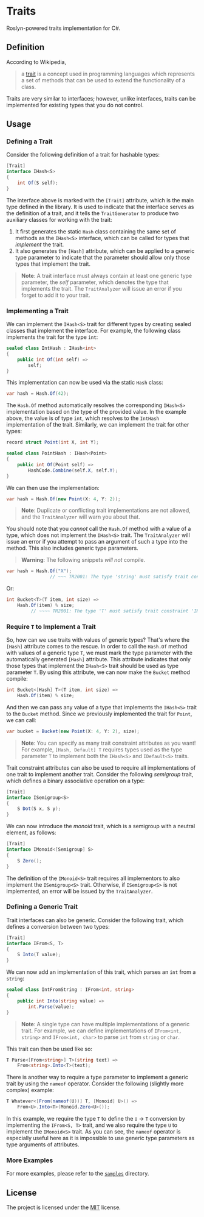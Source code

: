 # Traits

Roslyn-powered traits implementation for C#.

## Definition

According to Wikipedia,
> a [trait](https://en.wikipedia.org/wiki/Trait_(computer_programming)) is a concept used in programming languages which represents a set of methods that can be used to extend the functionality of a class.

Traits are very similar to interfaces; however, unlike interfaces, traits can be implemented for existing types that you do not control.

## Usage

### Defining a Trait

Consider the following definition of a trait for hashable types:

```csharp
[Trait]
interface IHash<S>
{
    int Of(S self);
}
```

The interface above is marked with the `[Trait]` attribute, which is the main type defined in the library.
It is used to indicate that the interface serves as the definition of a trait, and it tells the `TraitGenerator` to produce two auxiliary classes for working with the trait:
1. It first generates the static `Hash` class containing the same set of methods as the `IHash<S>` interface, which can be called for types that _implement_ the trait.
2. It also generates the `[Hash]` attribute, which can be applied to a generic type parameter to indicate that the parameter should allow only those types that implement the trait.

> **Note**: A trait interface must always contain at least one generic type parameter, the _self_ parameter, which denotes the type that implements the trait.
> The `TraitAnalyzer` will issue an error if you forget to add it to your trait.

### Implementing a Trait

We can implement the `IHash<S>` trait for different types by creating sealed classes that implement the interface.
For example, the following class implements the trait for the type `int`:

```csharp
sealed class IntHash : IHash<int>
{
    public int Of(int self) =>
        self;
}
```

This implementation can now be used via the static `Hash` class:

```csharp
var hash = Hash.Of(42);
```

The `Hash.Of` method automatically resolves the corresponding `IHash<S>` implementation based on the type of the provided value.
In the example above, the value is of type `int`, which resolves to the `IntHash` implementation of the trait.
Similarly, we can implement the trait for other types:

```csharp
record struct Point(int X, int Y);

sealed class PointHash : IHash<Point>
{
    public int Of(Point self) =>
        HashCode.Combine(self.X, self.Y);
}
```

We can then use the implementation:

```csharp
var hash = Hash.Of(new Point(X: 4, Y: 2));
```

> **Note**: Duplicate or conflicting trait implementations are not allowed, and the `TraitAnalyzer` will warn you about that.

You should note that you _cannot_ call the `Hash.Of` method with a value of a type, which does not implement the `IHash<S>` trait.
The `TraitAnalyzer` will issue an error if you attempt to pass an argument of such a type into the method.
This also includes generic type parameters.

> **Warning**: The following snippets _will not_ compile.

```csharp
var hash = Hash.Of("X");
                // ~~~ TR2001: The type 'string' must satisfy trait constraint 'IHash<string>'
```
Or:
```csharp
int Bucket<T>(T item, int size) =>
    Hash.Of(item) % size;
         // ~~~~ TR2001: The type 'T' must satisfy trait constraint 'IHash<T>'
```

### Require `T` to Implement a Trait

So, how can we use traits with values of generic types?
That's where the `[Hash]` attribute comes to the rescue.
In order to call the `Hash.Of` method with values of a generic type `T`, we must mark the type parameter with the automatically generated `[Hash]` attribute.
This attribute indicates that only those types that implement the `IHash<S>` trait should be used as type parameter `T`.
By using this attribute, we can now make the `Bucket` method compile:
```csharp
int Bucket<[Hash] T>(T item, int size) =>
    Hash.Of(item) % size;
```
And then we can pass any value of a type that implements the `IHash<S>` trait to the `Bucket` method.
Since we previously implemented the trait for `Point`, we can call:
```csharp
var bucket = Bucket(new Point(X: 4, Y: 2), size);
```
> **Note**: You can specify as many trait constraint attributes as you want!
> For example, `[Hash, Default] T` requires types used as the type parameter `T` to implement both the `IHash<S>` and `IDefault<S>` traits.

Trait constraint attributes can also be used to require all implementations of one trait to implement another trait.
Consider the following _semigroup_ trait, which defines a binary associative operation on a type:
```csharp
[Trait]
interface ISemigroup<S>
{
    S Dot(S x, S y);
}
```
We can now introduce the _monoid_ trait, which is a semigroup with a neutral element, as follows:
```csharp
[Trait]
interface IMonoid<[Semigroup] S>
{
    S Zero();
}
```
The definition of the `IMonoid<S>` trait requires all implementors to also implement the `ISemigroup<S>` trait.
Otherwise, if `ISemigroup<S>` is not implemented, an error will be issued by the `TraitAnalyzer`.

### Defining a Generic Trait

Trait interfaces can also be generic.
Consider the following trait, which defines a conversion between two types:
```csharp
[Trait]
interface IFrom<S, T>
{
    S Into(T value);
}
```
We can now add an implementation of this trait, which parses an `int` from a `string`:
```csharp
sealed class IntFromString : IFrom<int, string>
{
    public int Into(string value) =>
        int.Parse(value);
}
```

> **Note**: A single type can have multiple implementations of a generic trait.
> For example, we can define implementations of `IFrom<int, string>` and `IFrom<int, char>` to parse `int` from `string` or `char`.

This trait can then be used like so:
```csharp
T Parse<[From<string>] T>(string text) =>
    From<string>.Into<T>(text);
```

There is another way to require a type parameter to implement a generic trait by using the `nameof` operator.
Consider the following (slightly more complex) example:
```csharp
T Whatever<[From(nameof(U))] T, [Monoid] U>() =>
    From<U>.Into<T>(Monoid.Zero<U>());
```
In this example, we require the type `T` to define the `U` → `T` conversion by implementing the `IFrom<S, T>` trait, and we also require the type `U` to implement the `IMonoid<S>` trait.
As you can see, the `nameof` operator is especially useful here as it is impossible to use generic type parameters as type arguments of attributes.

### More Examples

For more examples, please refer to the [`samples`](samples) directory.

## License

The project is licensed under the [MIT](LICENSE) license.

